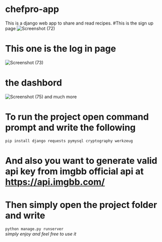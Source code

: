 # chefpro-app
This is a django web app to share and read recipes.
#This is the sign up page
![Screenshot (72)](https://github.com/sami9644/chefpro-app/assets/60266765/417d14d3-b50f-47c3-b2d7-8afb296e9d90)
# This one is the log in page
![Screenshot (73)](https://github.com/sami9644/chefpro-app/assets/60266765/08bd4e70-2459-4b3f-afc8-fbe07d91c4d4)
# the dashbord
![Screenshot (75)](https://github.com/sami9644/chefpro-app/assets/60266765/3b112354-de1d-4896-9310-a70191286db0)
and much more
# To run the project open command prompt and write the following
`pip install django requests pymysql cryptography werkzeug`
# And also you want to generate valid api key from imgbb official api at <a href="https://api.imgbb.com/" target="_blank">https://api.imgbb.com/</a>
# Then simply open the project folder and write
`python manage.py runserver`
<br>
<i>simply enjoy and feel free to use it </i>
